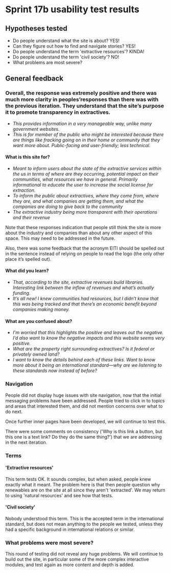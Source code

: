 # Sprint 17b usability test results
	

## Hypotheses tested

- Do people understand what the site is about? YES!
- Can they figure out how to find and navigate stories? YES!
- Do people understand the term 'extractive resources'? KINDA!
- Do people understand the term 'civil society'? NO!
- What problems are most severe? 


## General feedback


### Overall, the response was extremely positive and there was much more clarity in peoples’responses than there was with the previous iteration. They understand that the site’s purpose it to promote transparency in extractives.

- _This provides information in a very manageable way, unlike many government websites._
- _This is for member of the public who might be interested because there are things like fracking going on in their home or community that they want more about. Public-facing and user-friendly; less technical._


#### What is this site for?

- _Meant to inform users about the state of the extractive services within the us in terms of where are they occurring, potential impact on their communities, what resources we have in general. Primarily informational to educate the user to increase the social license for extraction._
- _To inform the public about extractives, where they come from, where they are, and what companies are getting them, and what the companies are doing to give back to the community_
- _The extractive industry being more transparent with their operations and their revenue_

Note that these responses indication that people still think the site is more about the industry and companies than about any other aspect of this space. This may need to be addressed in the future.

Also, there was some feedback that the acronym EITI should be spelled out in the sentence instead of relying on people to read the logo (the only other place it’s spelled out).

#### What did you learn?

- _That, according to the site, extractive revenues build libraries.  Interesting link between the inflow of revenues and what’s actually funding._
- _It’s all new! I knew communities had resources, but I didn’t know that this was being tracked and that there’s an economic benefit beyond companies making money._

#### What are you confused about?

- _I'm worried that this highlights the positive and leaves out the negative. I’d also want to know the negative impacts and this website seems very positive._
- _What are the property right surrounding extractives?  Is it federal or privately owned land?_
- _I want to know the details behind each of these links.  Want to know more about it being an international standard—why are we listening to these standards now instead of before?_


### Navigation

People did not display huge issues with site navigation, now that the initial messaging problems have been addressed. People tried to click in to topics and areas that interested them, and did not mention concerns over what to do next. 

Once further inner pages have been developed, we will continue to test this.

There were some comments on consistency ('Why is this link a button, but this one is a text link? Do they do the same thing?') that we are addressing in the next iteration.


### Terms

#### 'Extractive resources'

This term tests OK. It sounds complex, but when asked, people knew exactly what it meant. The problem here is that then people question why renewables are on the site at all since they aren't 'extracted'. We may return to using 'natural resources' and see how that tests.

#### 'Civil society'

Nobody understood this term. This is the accepted term in the international standard, but does not mean anything to the people we tested, unless they had a specific background in international relations or similar.


### What problems were most severe?

This round of testing did not reveal any huge problems. We will continue to build out the site, in particular some of the more complex interactive modules, and test again as more content and depth is added.
